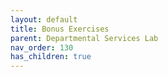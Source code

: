 ```yaml
---
layout: default
title: Bonus Exercises
parent: Departmental Services Lab
nav_order: 130
has_children: true
---
```


